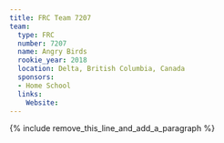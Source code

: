 ```yaml
---
title: FRC Team 7207
team:
  type: FRC
  number: 7207
  name: Angry Birds
  rookie_year: 2018
  location: Delta, British Columbia, Canada
  sponsors:
  - Home School
  links:
    Website:
---
```


{% include remove_this_line_and_add_a_paragraph %}
